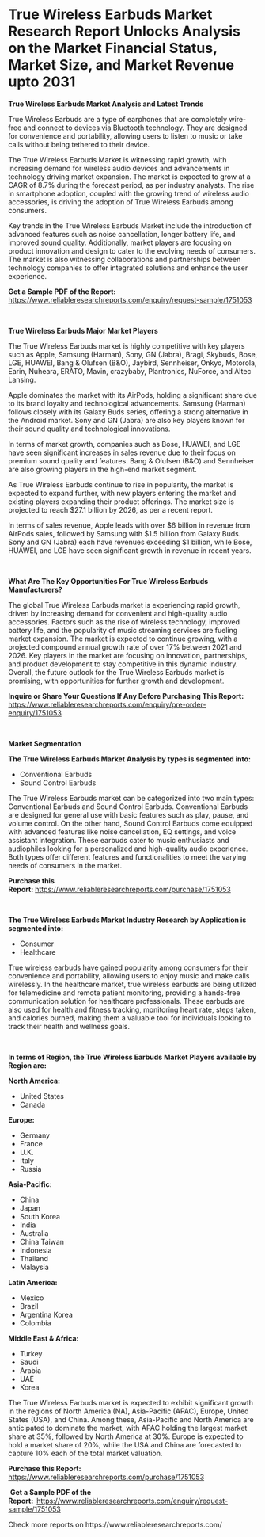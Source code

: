 <p><h1>True Wireless Earbuds Market Research Report Unlocks Analysis on the Market Financial Status, Market Size, and Market Revenue upto 2031</h1></p><p><strong>True Wireless Earbuds Market Analysis and Latest Trends</strong></p>
<p><p>True Wireless Earbuds are a type of earphones that are completely wire-free and connect to devices via Bluetooth technology. They are designed for convenience and portability, allowing users to listen to music or take calls without being tethered to their device.</p><p>The True Wireless Earbuds Market is witnessing rapid growth, with increasing demand for wireless audio devices and advancements in technology driving market expansion. The market is expected to grow at a CAGR of 8.7% during the forecast period, as per industry analysts. The rise in smartphone adoption, coupled with the growing trend of wireless audio accessories, is driving the adoption of True Wireless Earbuds among consumers.</p><p>Key trends in the True Wireless Earbuds Market include the introduction of advanced features such as noise cancellation, longer battery life, and improved sound quality. Additionally, market players are focusing on product innovation and design to cater to the evolving needs of consumers. The market is also witnessing collaborations and partnerships between technology companies to offer integrated solutions and enhance the user experience.</p></p>
<p><strong>Get a Sample PDF of the Report:&nbsp;</strong> <a href="https://www.reliableresearchreports.com/enquiry/request-sample/1751053">https://www.reliableresearchreports.com/enquiry/request-sample/1751053</a></p>
<p>&nbsp;</p>
<p><strong>True Wireless Earbuds Major Market Players</strong></p>
<p><p>The True Wireless Earbuds market is highly competitive with key players such as Apple, Samsung (Harman), Sony, GN (Jabra), Bragi, Skybuds, Bose, LGE, HUAWEI, Bang & Olufsen (B&O), Jaybird, Sennheiser, Onkyo, Motorola, Earin, Nuheara, ERATO, Mavin, crazybaby, Plantronics, NuForce, and Altec Lansing.</p><p>Apple dominates the market with its AirPods, holding a significant share due to its brand loyalty and technological advancements. Samsung (Harman) follows closely with its Galaxy Buds series, offering a strong alternative in the Android market. Sony and GN (Jabra) are also key players known for their sound quality and technological innovations.</p><p>In terms of market growth, companies such as Bose, HUAWEI, and LGE have seen significant increases in sales revenue due to their focus on premium sound quality and features. Bang & Olufsen (B&O) and Sennheiser are also growing players in the high-end market segment.</p><p>As True Wireless Earbuds continue to rise in popularity, the market is expected to expand further, with new players entering the market and existing players expanding their product offerings. The market size is projected to reach $27.1 billion by 2026, as per a recent report.</p><p>In terms of sales revenue, Apple leads with over $6 billion in revenue from AirPods sales, followed by Samsung with $1.5 billion from Galaxy Buds. Sony and GN (Jabra) each have revenues exceeding $1 billion, while Bose, HUAWEI, and LGE have seen significant growth in revenue in recent years.</p></p>
<p>&nbsp;</p>
<p><strong>What Are The Key Opportunities For True Wireless Earbuds Manufacturers?</strong></p>
<p><p>The global True Wireless Earbuds market is experiencing rapid growth, driven by increasing demand for convenient and high-quality audio accessories. Factors such as the rise of wireless technology, improved battery life, and the popularity of music streaming services are fueling market expansion. The market is expected to continue growing, with a projected compound annual growth rate of over 17% between 2021 and 2026. Key players in the market are focusing on innovation, partnerships, and product development to stay competitive in this dynamic industry. Overall, the future outlook for the True Wireless Earbuds market is promising, with opportunities for further growth and development.</p></p>
<p><strong>Inquire or Share Your Questions If Any Before Purchasing This Report:</strong> <a href="https://www.reliableresearchreports.com/enquiry/pre-order-enquiry/1751053">https://www.reliableresearchreports.com/enquiry/pre-order-enquiry/1751053</a></p>
<p>&nbsp;</p>
<p><strong>Market Segmentation</strong></p>
<p><strong>The True Wireless Earbuds Market Analysis by types is segmented into:</strong></p>
<p><ul><li>Conventional Earbuds</li><li>Sound Control Earbuds</li></ul></p>
<p><p>The True Wireless Earbuds market can be categorized into two main types: Conventional Earbuds and Sound Control Earbuds. Conventional Earbuds are designed for general use with basic features such as play, pause, and volume control. On the other hand, Sound Control Earbuds come equipped with advanced features like noise cancellation, EQ settings, and voice assistant integration. These earbuds cater to music enthusiasts and audiophiles looking for a personalized and high-quality audio experience. Both types offer different features and functionalities to meet the varying needs of consumers in the market.</p></p>
<p><strong>Purchase this Report:&nbsp;</strong><a href="https://www.reliableresearchreports.com/purchase/1751053">https://www.reliableresearchreports.com/purchase/1751053</a></p>
<p>&nbsp;</p>
<p><strong>The True Wireless Earbuds Market Industry Research by Application is segmented into:</strong></p>
<p><ul><li>Consumer</li><li>Healthcare</li></ul></p>
<p><p>True wireless earbuds have gained popularity among consumers for their convenience and portability, allowing users to enjoy music and make calls wirelessly. In the healthcare market, true wireless earbuds are being utilized for telemedicine and remote patient monitoring, providing a hands-free communication solution for healthcare professionals. These earbuds are also used for health and fitness tracking, monitoring heart rate, steps taken, and calories burned, making them a valuable tool for individuals looking to track their health and wellness goals.</p></p>
<p>&nbsp;</p>
<p><strong>In terms of Region, the True Wireless Earbuds Market Players available by Region are:</strong></p>
<p>
    <p> <strong> North America: </strong>
        <ul>
            <li>United States</li>
            <li>Canada</li>
        </ul>
        </p> 
    <p> <strong> Europe: </strong>
        <ul>
            <li>Germany</li>
            <li>France</li>
            <li>U.K.</li>
            <li>Italy</li>
            <li>Russia</li>
        </ul>
        </p> 
    <p> <strong> Asia-Pacific: </strong>
        <ul>
            <li>China</li>
            <li>Japan</li>
            <li>South Korea</li>
            <li>India</li>
            <li>Australia</li>
            <li>China Taiwan</li>
            <li>Indonesia</li>
            <li>Thailand</li>
            <li>Malaysia</li>
        </ul>
        </p> 
    <p> <strong> Latin America: </strong>
        <ul>
            <li>Mexico</li>
            <li>Brazil</li>
            <li>Argentina Korea</li>
            <li>Colombia</li>
        </ul>
        </p> 
    <p> <strong> Middle East & Africa: </strong>
        <ul>
            <li>Turkey</li>
            <li>Saudi</li>
            <li>Arabia</li>
            <li>UAE</li>
            <li>Korea</li>
        </ul>
    </p>
    </p>
<p><p>The True Wireless Earbuds market is expected to exhibit significant growth in the regions of North America (NA), Asia-Pacific (APAC), Europe, United States (USA), and China. Among these, Asia-Pacific and North America are anticipated to dominate the market, with APAC holding the largest market share at 35%, followed by North America at 30%. Europe is expected to hold a market share of 20%, while the USA and China are forecasted to capture 10% each of the total market valuation.</p></p>
<p><strong>Purchase this Report: </strong><a href="https://www.reliableresearchreports.com/purchase/1751053">https://www.reliableresearchreports.com/purchase/1751053</a></p>
<p>&nbsp;<strong>Get a Sample PDF of the Report:&nbsp;&nbsp;</strong><a href="https://www.reliableresearchreports.com/enquiry/request-sample/1751053">https://www.reliableresearchreports.com/enquiry/request-sample/1751053</a></p>
<p><strong></strong></p>
<p>Check more reports on https://www.reliableresearchreports.com/</p>